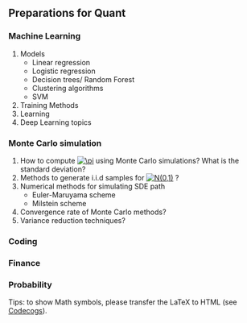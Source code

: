 <script type="text/javascript" src="http://cdn.mathjax.org/mathjax/latest/MathJax.js?config=default"></script>
## Preparations for Quant
### Machine Learning
1. Models
    - Linear regression
    - Logistic regression
    - Decision trees/ Random Forest
    - Clustering algorithms
    - SVM
3. Training Methods
4. Learning
5. Deep Learning topics
### Monte Carlo simulation
1. How to compute <a href="https://www.codecogs.com/eqnedit.php?latex=\pi" target="_blank"><img src="https://latex.codecogs.com/png.latex?\pi" title="\pi" /></a> using Monte Carlo simulations? What is the standard deviation?
2. Methods to generate i.i.d samples for <a href="https://www.codecogs.com/eqnedit.php?latex=\inline&space;N(0,1)" target="_blank"><img src="https://latex.codecogs.com/png.latex?\inline&space;N(0,1)" title="N(0,1)" /></a> ?
3. Numerical methods for simulating SDE path
    - Euler-Maruyama scheme
    - Milstein scheme
4. Convergence rate of Monte Carlo methods?
5. Variance reduction techniques?
### Coding
### Finance
### Probability


Tips: to show Math symbols, please transfer the LaTeX to HTML (see [Codecogs](https://www.codecogs.com/latex/eqneditor.php)).
